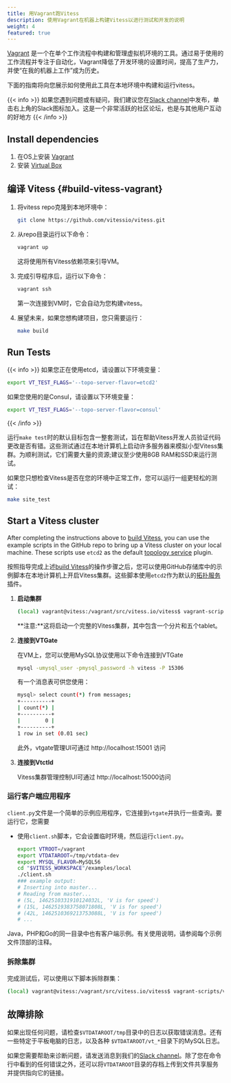 ```yaml
---
title: 用Vagrant跑Vitess
description: 使用Vagrant在机器上构建Vitess以进行测试和开发的说明
weight: 4
featured: true
---
```


[Vagrant](https://www.vagrantup.com/) 是一个在单个工作流程中构建和管理虚拟机环境的工具。通过易于使用的工作流程并专注于自动化，Vagrant降低了开发环境的设置时间，提高了生产力，并使“在我的机器上工作”成为历史。

下面的指南将向您展示如何使用此工具在本地环境中构建和运行vitess。

{{< info >}}
如果您遇到问题或有疑问，我们建议您在[Slack channel](https://vitess.slack.com)中发布，单击右上角的Slack图标加入。这是一个非常活跃的社区论坛，也是与其他用户互动的好地方
{{< /info >}}

## Install dependencies

1. 在OS上安装 [Vagrant](https://www.vagrantup.com/downloads.html) 
1. 安装 [Virtual Box](https://www.virtualbox.org/)


## 编译 Vitess {#build-vitess-vagrant}

1. 将vitess repo克隆到本地环境中：

    ```sh
    git clone https://github.com/vitessio/vitess.git 
    ```

2. 从repo目录运行以下命令：

    ```sh
    vagrant up
    ```
    
    这将使用所有Vitess依赖项来引导VM。

3. 完成引导程序后，运行以下命令：

    ```sh
    vagrant ssh
    ```

    第一次连接到VM时，它会自动为您构建vitess。

4. 展望未来，如果您想构建项目，您只需要运行：
    ```sh
    make build
    ```

## Run Tests

{{< info >}}
如果您正在使用etcd，请设置以下环境变量：

```sh
export VT_TEST_FLAGS='--topo-server-flavor=etcd2'
```

如果您使用的是Consul，请设置以下环境变量：

```sh
export VT_TEST_FLAGS='--topo-server-flavor=consul'
```
{{< /info >}}

运行`make test`时的默认目标包含一整套测试，旨在帮助Vitess开发人员验证代码更改是否有错。这些测试通过在本地计算机上启动许多服务器来模拟小型Vitess集群。为顺利测试，它们需要大量的资源;建议至少使用8GB RAM和SSD来运行测试。

如果您只想检查Vitess是否在您的环境中正常工作，您可以运行一组更轻松的测试：

```sh
make site_test
```

## Start a Vitess cluster

After completing the instructions above to [build Vitess](#build-vitess-vagrant), you can use the example scripts in the GitHub repo to bring up a Vitess cluster on your local machine. These scripts use `etcd2` as the default [topology service](../../concepts/topology-service) plugin.

按照指导完成上述[build Vitess](#build-vitess-vagrant)的操作步骤之后，您可以使用GitHub存储库中的示例脚本在本地计算机上开启Vitess集群。这些脚本使用`etcd2`作为默认的[拓扑服务](../../concepts/topology-service)插件。


1. **启动集群**

    ```sh
    (local) vagrant@vitess:/vagrant/src/vitess.io/vitess$ vagrant-scripts/vitess/start.sh
    ```
    **注意:**这将启动一个完整的Vitess集群，其中包含一个分片和五个tablet。

2. **连接到VTGate**
   
    
    在VM上，您可以使用MySQL协议使用以下命令连接到VTGate
    
    ```sh
    mysql -umysql_user -pmysql_password -h vitess -P 15306
    ``` 
    有一个消息表可供您使用：

    ```sh
    mysql> select count(*) from messages;
    +----------+
    | count(*) |
    +----------+
    |        0 |
    +----------+
    1 row in set (0.01 sec)
    ```

    此外，vtgate管理UI可通过 http://localhost:15001 访问
   
3. **连接到Vtctld**
    
    Vitess集群管理控制UI可通过 http://localhost:15000访问
   

### 运行客户端应用程序

`client.py`文件是一个简单的示例应用程序，它连接到`vtgate`并执行一些查询。要运行它，您需要

* 使用`client.sh`脚本，它会设置临时环境，然后运行`client.py`。


    ```sh
    export VTROOT=/vagrant
    export VTDATAROOT=/tmp/vtdata-dev
    export MYSQL_FLAVOR=MySQL56
    cd "$VITESS_WORKSPACE"/examples/local
    ./client.sh
    ### example output:
    # Inserting into master...
    # Reading from master...
    # (5L, 1462510331910124032L, 'V is for speed')
    # (15L, 1462519383758071808L, 'V is for speed')
    # (42L, 1462510369213753088L, 'V is for speed')
    # ...
    ```
Java，PHP和Go的同一目录中也有客户端示例。有关使用说明，请参阅每个示例文件顶部的注释。

### 拆除集群

完成测试后，可以使用以下脚本拆除群集： 

```sh
(local) vagrant@vitess:/vagrant/src/vitess.io/vitess$ vagrant-scripts/vitess/stop.sh
```

## 故障排除

如果出现任何问题，请检查`$VTDATAROOT/tmp`目录中的日志以获取错误消息。还有一些特定于平板电脑的日志，以及各种 `$VTDATAROOT/vt_*`目录下的MySQL日志。

如果您需要帮助来诊断问题，请发送消息到我们的[Slack channel](https://vitess.slack.com)。除了您在命令行中看到的任何错误之外，还可以将`VTDATAROOT`目录的存档上传到文件共享服务并提供指向它的链接。

